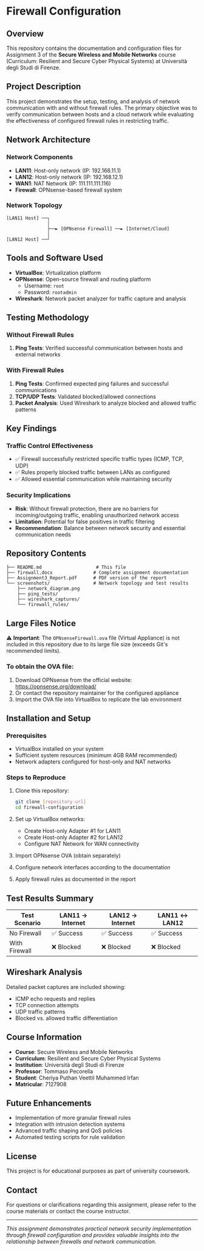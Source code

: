 # Firewall Configuration 

## Overview
This repository contains the documentation and configuration files for Assignment 3 of the **Secure Wireless and Mobile Networks** course (Curriculum: Resilient and Secure Cyber Physical Systems) at Università degli Studi di Firenze.

## Project Description
This project demonstrates the setup, testing, and analysis of network communication with and without firewall rules. The primary objective was to verify communication between hosts and a cloud network while evaluating the effectiveness of configured firewall rules in restricting traffic.

## Network Architecture

### Network Components
- **LAN11**: Host-only network (IP: 192.168.11.1)
- **LAN12**: Host-only network (IP: 192.168.12.1) 
- **WAN1**: NAT Network (IP: 111.111.111.116)
- **Firewall**: OPNsense-based firewall system

### Network Topology
```
[LAN11 Host] ──┐
               │
               ├──► [OPNsense Firewall] ──► [Internet/Cloud]
               │
[LAN12 Host] ──┘
```

## Tools and Software Used
- **VirtualBox**: Virtualization platform
- **OPNsense**: Open-source firewall and routing platform
  - Username: `root`
  - Password: `rootadmin`
- **Wireshark**: Network packet analyzer for traffic capture and analysis

## Testing Methodology

### Without Firewall Rules
1. **Ping Tests**: Verified successful communication between hosts and external networks

### With Firewall Rules
1. **Ping Tests**: Confirmed expected ping failures and successful communications
2. **TCP/UDP Tests**: Validated blocked/allowed connections
3. **Packet Analysis**: Used Wireshark to analyze blocked and allowed traffic patterns

## Key Findings

### Traffic Control Effectiveness
- ✅ Firewall successfully restricted specific traffic types (ICMP, TCP, UDP)
- ✅ Rules properly blocked traffic between LANs as configured
- ✅ Allowed essential communication while maintaining security

### Security Implications
- **Risk**: Without firewall protection, there are no barriers for incoming/outgoing traffic, enabling unauthorized network access
- **Limitation**: Potential for false positives in traffic filtering
- **Recommendation**: Balance between network security and essential communication needs

## Repository Contents

```
├── README.md                    # This file
├── firewall.docx               # Complete assignment documentation
├── Assignment3_Report.pdf      # PDF version of the report
└── screenshots/                # Network topology and test results
    ├── network_diagram.png
    ├── ping_tests/
    ├── wireshark_captures/
    └── firewall_rules/
```

## Large Files Notice

⚠️ **Important**: The `OPNsenseFirewall.ova` file (Virtual Appliance) is not included in this repository due to its large file size (exceeds Git's recommended limits). 

### To obtain the OVA file:
1. Download OPNsense from the official website: https://opnsense.org/download/
2. Or contact the repository maintainer for the configured appliance
3. Import the OVA file into VirtualBox to replicate the lab environment

## Installation and Setup

### Prerequisites
- VirtualBox installed on your system
- Sufficient system resources (minimum 4GB RAM recommended)
- Network adapters configured for host-only and NAT networks

### Steps to Reproduce
1. Clone this repository:
   ```bash
   git clone [repository-url]
   cd firewall-configuration
   ```

2. Set up VirtualBox networks:
   - Create Host-only Adapter #1 for LAN11
   - Create Host-only Adapter #2 for LAN12
   - Configure NAT Network for WAN connectivity

3. Import OPNsense OVA (obtain separately)
4. Configure network interfaces according to the documentation
5. Apply firewall rules as documented in the report

## Test Results Summary

| Test Scenario | LAN11 → Internet | LAN12 → Internet | LAN11 ↔ LAN12 |
|---------------|------------------|------------------|---------------|
| No Firewall   | ✅ Success       | ✅ Success       | ✅ Success    |
| With Firewall | ❌ Blocked       | ❌ Blocked       | ❌ Blocked    |

## Wireshark Analysis
Detailed packet captures are included showing:
- ICMP echo requests and replies
- TCP connection attempts
- UDP traffic patterns
- Blocked vs. allowed traffic differentiation

## Course Information
- **Course**: Secure Wireless and Mobile Networks
- **Curriculum**: Resilient and Secure Cyber Physical Systems
- **Institution**: Università degli Studi di Firenze
- **Professor**: Tommaso Pecorella
- **Student**: Cheriya Puthan Veettil Muhammed Irfan
- **Matricular**: 7127908

## Future Enhancements
- Implementation of more granular firewall rules
- Integration with intrusion detection systems
- Advanced traffic shaping and QoS policies
- Automated testing scripts for rule validation

## License
This project is for educational purposes as part of university coursework.

## Contact
For questions or clarifications regarding this assignment, please refer to the course materials or contact the course instructor.

---
*This assignment demonstrates practical network security implementation through firewall configuration and provides valuable insights into the relationship between firewalls and network communication.*
